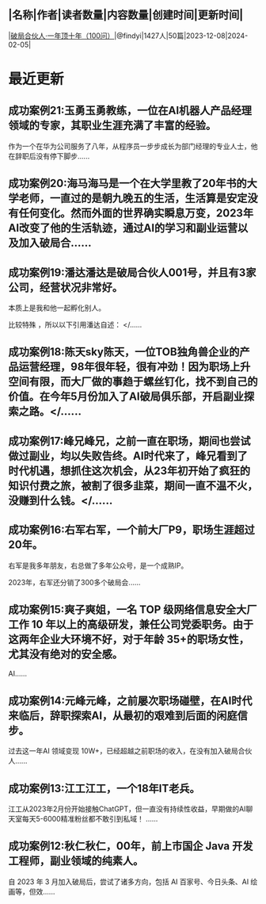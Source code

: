 |名称|作者|读者数量|内容数量|创建时间|更新时间|
---
|[破局合伙人·一年顶十年（100问）](https://xiaobot.net/p/100200?refer=0b133df9-27dc-423b-8101-639049001c13)|@findyi|1427人|50篇|2023-12-08|2024-02-05|

# 最近更新
## 成功案例21:玉勇玉勇教练，一位在AI机器人产品经理领域的专家，其职业生涯充满了丰富的经验。

作为一个在华为公司服务了八年，从程序员一步步成长为部门经理的专业人士，他在辞职后没有停下脚步......
## 成功案例20:海马海马是一个在大学里教了20年书的大学老师，一直过的是朝九晚五的生活，生活算是安定没有任何变化。然而外面的世界确实瞬息万变，2023年AI改变了他的生活轨迹，通过AI的学习和副业运营以及加入破局合......
## 成功案例19:潘达潘达是破局合伙人001号，并且有3家公司，经营状况非常好。

本质上是我和他一起孵化别人。

比较特殊 ，所以以下引用潘达自述：
</......
## 成功案例18:陈天sky陈天，一位TOB独角兽企业的产品运营经理，98年很年轻，很有冲劲！因为职场上升空间有限，而大厂做的事趋于螺丝钉化，找不到自己的价值。在今年5月份加入了AI破局俱乐部，开启副业探索之路。</......
## 成功案例17:峰兄峰兄，之前一直在职场，期间也尝试做过副业，均以失败告终。AI时代来了，峰兄看到了时代机遇，想抓住这次机会，从23年初开始了疯狂的知识付费之旅，被割了很多韭菜，期间一直不温不火，没赚到什么钱。</......
## 成功案例16:右军右军，一个前大厂P9，职场生涯超过20年。 

右军是我多年朋友，右总做了多年公众号，是一个成熟IP。

2023年，右军还分销了300多个破局会......
## 成功案例15:爽子爽姐，一名 TOP 级网络信息安全大厂工作 10 年以上的高级研发，兼任公司党委职务。由于这两年企业大环境不好，对于年龄 35+的职场女性，尤其没有绝对的安全感。

AI......
## 成功案例14:元峰元峰，之前屡次职场碰壁，在AI时代来临后，辞职探索AI，从最初的艰难到后面的闲庭信步。

过去这一年AI 领域变现 10W+，已经超越之前职场的收入，在没有加入破局合伙人......
## 成功案例13:江工江工，一个18年IT老兵。

江工从2023年2月份开始接触ChatGPT，但一直没有持续性收益，早期做的AI聊天室每天5-6000精准粉丝都不敢引到私域！
......
## 成功案例12:秋仁秋仁，00年，前上市国企 Java 开发工程师，副业领域的纯素人。

自 2023 年 3 月加入破局后，尝试了诸多方向，包括 AI 百家号、今日头条、AI 绘画等，但效......

